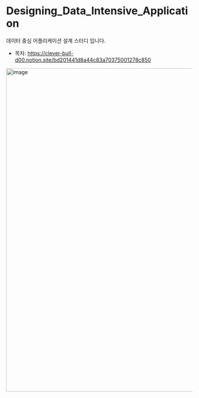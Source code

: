 # Designing_Data_Intensive_Application
데이터 중심 어플리케이션 설계 스터디 입니다. 
- 목차: https://clever-bull-d00.notion.site/bd201441d8a44c83a70375001278c850
<img width="874" alt="image" src="https://user-images.githubusercontent.com/52051773/235429724-ff712172-5daf-4fb2-bed9-84ad2abe47fa.png">

